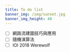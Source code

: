 ```yaml
---
title: To do list
banner_img: /img/sunset.jpg
banner_img_height: 40
---
```


- [ ] 網路流建圖技巧與應用
- [ ] 隨機演算法
- [ ] IOI 2018 Werewolf